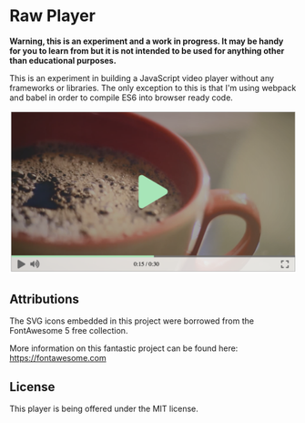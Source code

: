 # Raw Player

**Warning, this is an experiment and a work in progress. It may be handy for you to learn from but it is not intended to be used for anything other than educational purposes.**

This is an experiment in building a JavaScript video player without any frameworks or libraries. The only exception to this is that I'm using webpack and babel in order to compile ES6 into browser ready code.

![Screenshot](https://github.com/dbtlr/raw-player/raw/master/screenshot.png)

## Attributions

The SVG icons embedded in this project were borrowed from the FontAwesome 5 free collection.

More information on this fantastic project can be found here: https://fontawesome.com

## License

This player is being offered under the MIT license.
